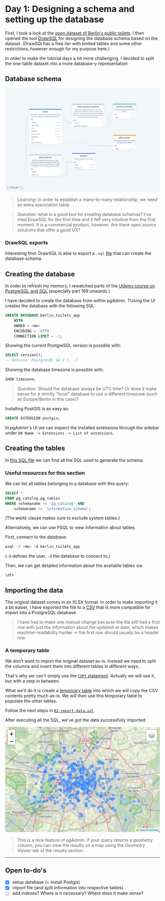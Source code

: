 # Day 1: Designing a schema and setting up the database

First, I took a look at the [open dataset of Berlin's public toilets](https://daten.berlin.de/datensaetze/standorte-der-%C3%B6ffentlichen-toiletten). I then opened the tool [DrawSQL](https://drawsql.app) for designing the database schema based on the dataset. (DrawSQl has a free tier with limited tables and some other restrictions, however enough for my purpose here.)

In order to make the tutorial days a bit more challenging, I decided to split the one-table dataset into a more database-y representation

## Database schema

![Schema for the Berlin public toilets database](/assets/images/public_toilets_schema.png)

> _Learning_: in order to establish a many-to-many relationship, we need an extra association table.

> _Question_: what is a good tool for creating database schemas? I've tried DrawSQL for the first time and it felf very intuitive from the first moment. It is a commercial product, however. Are there open source solutions that offer a good UX?

### DrawSQL exports

Interesting find: DrawSQL is able to export a `.sql` [file](/assets/others/drawSQL-pgsql-export-2022-08-29.sql) that can create the database schema.

## Creating the database

In order to refresh my memory, I rewatched parts of the [Udemy course on PostgreSQL and SQL](https://www.udemy.com/course/sql-and-postgresql) (especially part 169 onwards.)

I have decided to create the database from within pgAdmin. TUsing the UI creates the database with the following SQL:

```sql
CREATE DATABASE berlin_toilets_app
    WITH
    OWNER = <me>
    ENCODING = 'UTF8'
    CONNECTION LIMIT = -1;
```

Showing the current PostgreSQL version is possible with:

```sql
SELECT version();
-- Returns: PostgreSQL 14.2 [...]
```

Showing the database timezone is possible with:

```sql
SHOW timezone;
```

> _Question_: Should the database always be UTC time? Or does it make sense for a strictly "local" database to use a different timezone (such as Europe/Berlin in this case)?

Installing PostGIS is as easy as:

```sql
CREATE EXTENSION postgis;
```

In pgAdmin's UI we can inspect the installed extensions through the sidebar under `DB Name -> Extensions -> List of extensions`.

## Creating the tables

In [this SQL file](/sql/01-create-tables.sql) we can find all the SQL used to generate the schema.

### Useful resources for this section

We can list all tables belonging to a database with this query:

```sql
SELECT *
FROM pg_catalog.pg_tables
WHERE schemaname != 'pg_catalog' AND 
    schemaname != 'information_schema';
```

(The `WHERE` clause makes sure to exclude system tables.)

Alternatively, we can use PSQL to view information about tables.

First, connect to the database:

```bash
psql -U <me> -d berlin_toilets_app
```

(`-U` defines the user, `-d` the database to connect to.)

Then, we can get detailed information about the available tables via:

```psql
\dt+
```

## Importing the data

The original dataset comes in an XLSX format. In order to make importing it a bit easier, I have exported the file to a [CSV](/assets/data/berliner-toiletten-standorte.csv) that is more compatible for import into a PostgreSQL database.

> I have had to make one manual change because the file still had a first row with just the information about the updated-at date, which makes machine-readability harder -> the first row should usually be a header row.

### A temporary table

We don't want to import the original dataset as-is. Instead we need to split the columns and insert them into different tables in different ways.

That's why we can't simply use the [`COPY` statement](https://www.postgresql.org/docs/current/sql-copy.html). Actually we will use it, but with a step in between.

What we'll do it is create a [temporary table](https://www.postgresql.org/docs/14/sql-createtable.html) into which we will copy the CSV contents pretty much as-is. We will then use this temporary table to populate the other tables.

Follow the next steps in [`02-import-data.sql`](/sql/02-import-data.sql).

After executing all the SQL, we've got the data successfully imported:

![Zoomed-out map of Berlin's public toilets](/assets/images/berlin_toilets_map.png)

> This is a nice feature of pgAdmin: if your query returns a geometry column, you can view the results on a map using the _Geometry Viewer_ tab of the results section.

---

## Open to-do's

- [x] setup database (+ install Postgis)
- [x] import file (and split information into respective tables)
- [ ] add indexes? Where is it necessary? Where does it make sense?

